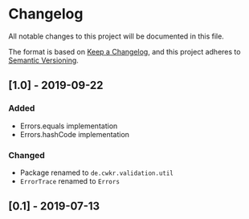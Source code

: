 # Changelog
All notable changes to this project will be documented in this file.

The format is based on [Keep a Changelog](https://keepachangelog.com/en/1.0.0/),
and this project adheres to [Semantic Versioning](https://semver.org/spec/v2.0.0.html).

## [1.0] - 2019-09-22

### Added

- Errors.equals implementation
- Errors.hashCode implementation

### Changed

- Package renamed to `de.cwkr.validation.util`
- `ErrorTrace` renamed to `Errors`

## [0.1] - 2019-07-13
